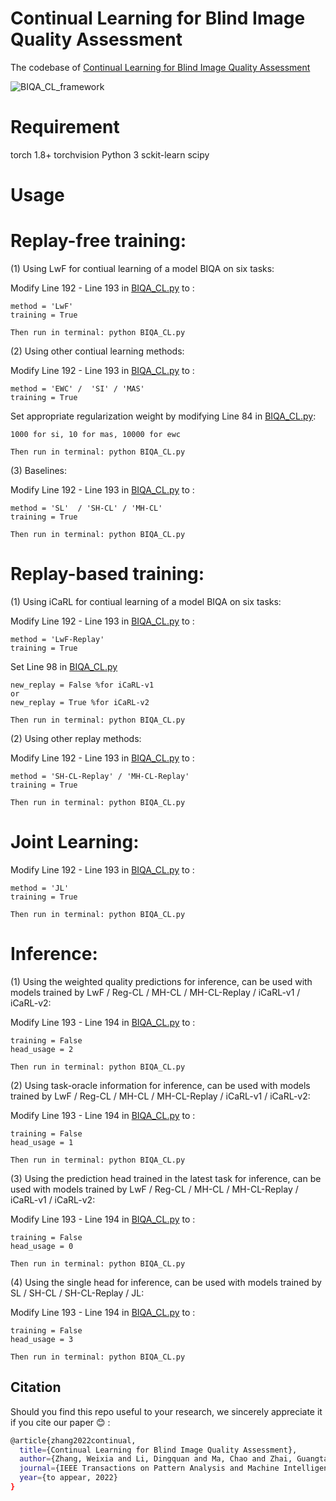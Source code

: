 # Continual Learning for Blind Image Quality Assessment
The codebase of  [Continual Learning for Blind Image Quality Assessment](https://arxiv.org/abs/2102.09717)

![BIQA_CL_framework](https://user-images.githubusercontent.com/14050646/170612919-af5704c8-c1ec-45c2-89fd-6d71420ca786.png)

# Requirement
torch 1.8+
torchvision
Python 3
sckit-learn
scipy


# Usage
# Replay-free training: 

(1) Using LwF for contiual learning of a model BIQA on six tasks:

Modify Line 192 - Line 193 in [BIQA_CL.py](https://github.com/zwx8981/BIQA_CL/blob/main/BIQA_CL.py) to :
```
method = 'LwF'  
training = True  
```

```
Then run in terminal: python BIQA_CL.py
```

(2) Using other contiual learning methods:

Modify Line 192 - Line 193 in [BIQA_CL.py](https://github.com/zwx8981/BIQA_CL/blob/main/BIQA_CL.py) to :
```
method = 'EWC' /  'SI' / 'MAS'   
training = True  
```
Set appropriate regularization weight by modifying Line 84 in [BIQA_CL.py](https://github.com/zwx8981/BIQA_CL/blob/main/BIQA_CL.py):

```
1000 for si, 10 for mas, 10000 for ewc
```

```
Then run in terminal: python BIQA_CL.py
```

(3) Baselines:

Modify Line 192 - Line 193 in [BIQA_CL.py](https://github.com/zwx8981/BIQA_CL/blob/main/BIQA_CL.py) to :
```
method = 'SL'  / 'SH-CL' / 'MH-CL'
training = True  
```

```
Then run in terminal: python BIQA_CL.py
```

# Replay-based training: 

(1) Using iCaRL for contiual learning of a model BIQA on six tasks:

Modify Line 192 - Line 193 in [BIQA_CL.py](https://github.com/zwx8981/BIQA_CL/blob/main/BIQA_CL.py) to :

```
method = 'LwF-Replay'
training = True
```

Set Line 98 in [BIQA_CL.py](https://github.com/zwx8981/BIQA_CL/blob/main/BIQA_CL.py)

```
new_replay = False %for iCaRL-v1  
or  
new_replay = True %for iCaRL-v2
```

```
Then run in terminal: python BIQA_CL.py
```

(2) Using other replay methods:

Modify Line 192 - Line 193 in [BIQA_CL.py](https://github.com/zwx8981/BIQA_CL/blob/main/BIQA_CL.py) to :

```
method = 'SH-CL-Replay' / 'MH-CL-Replay'
training = True
```

```
Then run in terminal: python BIQA_CL.py
```

# Joint Learning:

Modify Line 192 - Line 193 in [BIQA_CL.py](https://github.com/zwx8981/BIQA_CL/blob/main/BIQA_CL.py) to :

```
method = 'JL'
training = True
```

```
Then run in terminal: python BIQA_CL.py
```

# Inference:

(1) Using the weighted quality predictions for inference, can be used with models trained by LwF / Reg-CL / MH-CL / MH-CL-Replay / iCaRL-v1 / iCaRL-v2:

Modify Line 193 - Line 194 in [BIQA_CL.py](https://github.com/zwx8981/BIQA_CL/blob/main/BIQA_CL.py) to :

```
training = False
head_usage = 2
```

```
Then run in terminal: python BIQA_CL.py
```

(2) Using task-oracle information for inference, can be used with models trained by  LwF / Reg-CL / MH-CL / MH-CL-Replay / iCaRL-v1 / iCaRL-v2:

Modify Line 193 - Line 194 in [BIQA_CL.py](https://github.com/zwx8981/BIQA_CL/blob/main/BIQA_CL.py) to :

```
training = False
head_usage = 1
```

```
Then run in terminal: python BIQA_CL.py
```

(3) Using the prediction head trained in the latest task for inference, can be used with models trained by  LwF / Reg-CL / MH-CL / MH-CL-Replay / iCaRL-v1 / iCaRL-v2:

Modify Line 193 - Line 194 in [BIQA_CL.py](https://github.com/zwx8981/BIQA_CL/blob/main/BIQA_CL.py) to :

```
training = False
head_usage = 0
```

```
Then run in terminal: python BIQA_CL.py
```

(4) Using the single head for inference, can be used with models trained by  SL / SH-CL / SH-CL-Replay / JL:

Modify Line 193 - Line 194 in [BIQA_CL.py](https://github.com/zwx8981/BIQA_CL/blob/main/BIQA_CL.py) to :

```
training = False
head_usage = 3
```

```
Then run in terminal: python BIQA_CL.py
```


## Citation

Should you find this repo useful to your research, we sincerely appreciate it if you cite our paper :blush: :
```bash
@article{zhang2022continual,
  title={Continual Learning for Blind Image Quality Assessment},
  author={Zhang, Weixia and Li, Dingquan and Ma, Chao and Zhai, Guangtao and Yang, Xiaokang and Ma, Kede},
  journal={IEEE Transactions on Pattern Analysis and Machine Intelligence},
  year={to appear, 2022}
}
```
